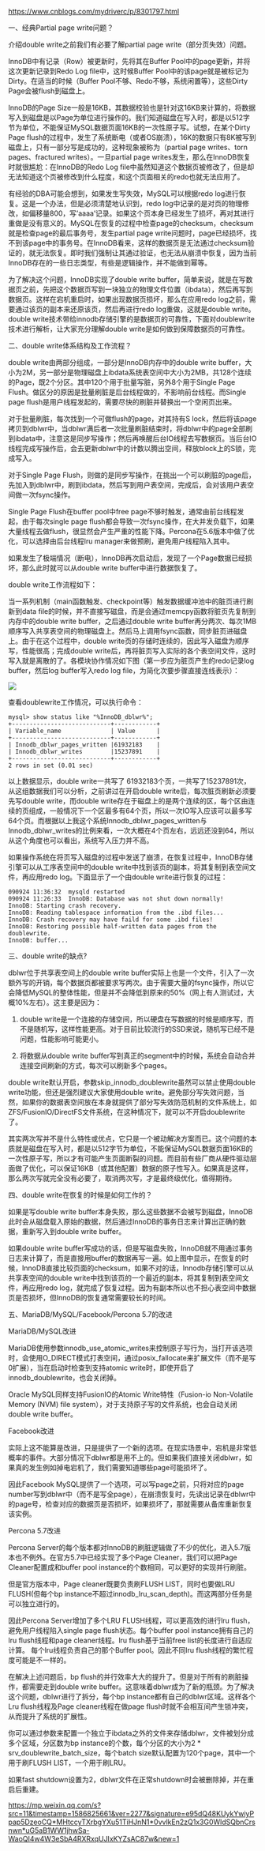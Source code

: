 https://www.cnblogs.com/mydriverc/p/8301797.html


一、经典Partial page write问题？

介绍double write之前我们有必要了解partial page write（部分页失效）问题。

InnoDB中有记录（Row）被更新时，先将其在Buffer Pool中的page更新，并将这次更新记录到Redo Log file中，这时候Buffer Pool中的该page就是被标记为Dirty。在适当的时候（Buffer Pool不够、Redo不够，系统闲置等），这些Dirty Page会被flush到磁盘上。

InnoDB的Page Size一般是16KB，其数据校验也是针对这16KB来计算的，将数据写入到磁盘是以Page为单位进行操作的。我们知道磁盘在写入时，都是以512字节为单位，不能保证MySQL数据页面16KB的一次性原子写。试想，在某个Dirty Page flush的过程中，发生了系统断电（或者OS崩溃），16K的数据只有8K被写到磁盘上，只有一部分写是成功的，这种现象被称为（partial page writes、torn pages、fractured writes）。一旦partial page writes发生，那么在InnoDB恢复时就很尴尬：在InnoDB的Redo Log file中虽然知道这个数据页被修改了，但是却无法知道这个页被修改到什么程度，和这个页面相关的redo也就无法应用了。

有经验的DBA可能会想到，如果发生写失效，MySQL可以根据redo log进行恢复。这是一个办法，但是必须清楚地认识到，redo log中记录的是对页的物理修改，如偏移量800，写’aaaa’记录。如果这个页本身已经发生了损坏，再对其进行重做是没有意义的。MySQL在恢复的过程中检查page的checksum，checksum就是检查page的最后事务号，发生partial page write问题时，page已经损坏，找不到该page中的事务号。在InnoDB看来，这样的数据页是无法通过checksum验证的，就无法恢复。即时我们强制让其通过验证，也无法从崩溃中恢复，因为当前InnoDB存在的一些日志类型，有些是逻辑操作，并不能做到幂等。

为了解决这个问题，InnoDB实现了double write buffer，简单来说，就是在写数据页之前，先把这个数据页写到一块独立的物理文件位置（ibdata），然后再写到数据页。这样在宕机重启时，如果出现数据页损坏，那么在应用redo log之前，需要通过该页的副本来还原该页，然后再进行redo log重做，这就是double write。double write技术带给innodb存储引擎的是数据页的可靠性，下面对doublewrite技术进行解析，让大家充分理解double write是如何做到保障数据页的可靠性。

二、double write体系结构及工作流程？

double write由两部分组成，一部分是InnoDB内存中的double write buffer，大小为2M，另一部分是物理磁盘上ibdata系统表空间中大小为2MB，共128个连续的Page，既2个分区。其中120个用于批量写脏，另外8个用于Single Page Flush。做区分的原因是批量刷脏是后台线程做的，不影响前台线程。而Single page flush是用户线程发起的，需要尽快的刷脏并替换出一个空闲页出来。

对于批量刷脏，每次找到一个可做flush的page，对其持有S lock，然后将该page拷贝到dblwr中，当dblwr满后者一次批量刷脏结束时，将dblwr中的page全部刷到ibdata中，注意这是同步写操作；然后再唤醒后台IO线程去写数据页。当后台IO线程完成写操作后，会去更新dblwr中的计数以腾出空间，释放block上的S锁，完成写入。

对于Single Page Flush，则做的是同步写操作，在挑出一个可以刷脏的page后，先加入到dblwr中，刷到ibdata，然后写到用户表空间，完成后，会对该用户表空间做一次fsync操作。

Single Page Flush在buffer pool中free page不够时触发，通常由前台线程发起，由于每次single page flush都会导致一次fsync操作，在大并发负载下，如果大量线程去做flush，很显然会产生严重的性能下降。Percona在5.6版本中做了优化，可以选择由后台线程lru manager来做预刷，避免用户线程陷入其中。

如果发生了极端情况（断电），InnoDB再次启动后，发现了一个Page数据已经损坏，那么此时就可以从double write buffer中进行数据恢复了。

double write工作流程如下：

当一系列机制（main函数触发、checkpoint等）触发数据缓冲池中的脏页进行刷新到data file的时候，并不直接写磁盘，而是会通过memcpy函数将脏页先复制到内存中的double write buffer，之后通过double write buffer再分两次、每次1MB顺序写入共享表空间的物理磁盘上。然后马上调用fsync函数，同步脏页进磁盘上。由于在这个过程中，double write页的存储时连续的，因此写入磁盘为顺序写，性能很高；完成double write后，再将脏页写入实际的各个表空间文件，这时写入就是离散的了。各模块协作情况如下图（第一步应为脏页产生的redo记录log buffer，然后log buffer写入redo log file，为简化次要步骤直接连线表示）：


![](assets/markdown-img-paste-20200416194004625.png)

查看doublewrite工作情况，可以执行命令：

```
mysql> show status like "%InnoDB_dblwr%";
+----------------------------+------------+
| Variable_name              | Value      |
+----------------------------+------------+
| Innodb_dblwr_pages_written |61932183    |
| Innodb_dblwr_writes        |15237891    |
+----------------------------+------------+
2 rows in set (0.01 sec)
```

以上数据显示，double write一共写了 61932183个页，一共写了15237891次，从这组数据我们可以分析，之前讲过在开启double write后，每次脏页刷新必须要先写double write，而double write存在于磁盘上的是两个连续的区，每个区由连续的页组成，一般情况下一个区最多有64个页，所以一次IO写入应该可以最多写64个页。而根据以上我这个系统Innodb_dblwr_pages_written与Innodb_dblwr_writes的比例来看，一次大概在4个页左右，远远还没到64，所以从这个角度也可以看出，系统写入压力并不高。

如果操作系统在将页写入磁盘的过程中发送了崩溃，在恢复过程中，InnoDB存储引擎可以从工序表空间中的double write中找到该页的副本，将其复制到表空间文件，再应用redo log。下面显示了一个由double write进行恢复的过程：

```
090924 11:36:32  mysqld restarted
090924 11:26:33  InnoDB: Database was not shut down normally!
InnoDB: Starting crash recovery.
InnoDB: Reading tablespace information from the .ibd files...
InnoDB: Crash recovery may have faild for some .ibd files!
InnoDB: Restoring possible half-written data pages from the doublewrite.
InnoDB: buffer...
```

三、double write的缺点?

dblwr位于共享表空间上的double write buffer实际上也是一个文件，引入了一次额外写的开销，每个数据页都被要求写两次。由于需要大量的fsync操作，所以它会降低MySQL的整体性能，但是并不会降低到原来的50%（网上有人测试过，大概10%左右）。这主要是因为：

1) double write是一个连接的存储空间，所以硬盘在写数据的时候是顺序写，而不是随机写，这样性能更高。对于目前比较流行的SSD来说，随机写已经不是问题，性能影响可能更小。

2) 将数据从double write buffer写到真正的segment中的时候，系统会自动合并连接空间刷新的方式，每次可以刷新多个pages。

double write默认开启，参数skip_innodb_doublewrite虽然可以禁止使用double write功能，但还是强烈建议大家使用double write。避免部分写失效问题，当然，如果你的数据表空间放在本身就提供了部分写失效防范机制的文件系统上，如ZFS/FusionIO/DirectFS文件系统，在这种情况下，就可以不开启doublewrite了。

其实两次写并不是什么特性或优点，它只是一个被动解决方案而已。这个问题的本质就是磁盘在写入时，都是以512字节为单位，不能保证MySQL数据页面16KB的一次性原子写，所以才有可能产生页面断裂的问题。而目前有些厂商从硬件驱动层面做了优化，可以保证16KB（或其他配置）数据的原子性写入。如果真是这样，那么两次写就完全没有必要了，取消两次写，才是最终级优化，值得期待。

四、double write在恢复的时候是如何工作的？

如果是写double write buffer本身失败，那么这些数据不会被写到磁盘，InnoDB此时会从磁盘载入原始的数据，然后通过InnoDB的事务日志来计算出正确的数据，重新写入到double write buffer。

如果double write buffer写成功的话，但是写磁盘失败，InnoDB就不用通过事务日志来计算了，而是直接用buffer的数据再写一遍。如上图中显示，在恢复的时候，InnoDB直接比较页面的checksum，如果不对的话，Innodb存储引擎可以从共享表空间的double write中找到该页的一个最近的副本，将其复制到表空间文件，再应用redo log，就完成了恢复过程。因为有副本所以也不担心表空间中数据页是否损坏，但InnoDB的恢复通常需要较长的时间。

五、MariaDB/MySQL/Facebook/Percona 5.7的改进

MariaDB/MySQL改进

MariaDB使用参数innodb_use_atomic_writes来控制原子写行为，当打开该选项时，会使用O_DIRECT模式打表空间，通过posix_fallocate来扩展文件（而不是写0扩展），当在启动时检查到支持atomic write时，即使开启了innodb_doublewrite，也会关闭掉。

Oracle MySQL同样支持FusionIO的Atomic Write特性（Fusion-io Non-Volatile Memory (NVM) file system），对于支持原子写的文件系统，也会自动关闭double write buffer。

Facebook改进

实际上这不能算是改进，只是提供了一个新的选项。在现实场景中，宕机是非常低概率的事件。大部分情况下dblwr都是用不上的。但如果我们直接关闭dblwr，如果真的发生例如掉电宕机了，我们需要知道哪些page可能损坏了。

因此Facebook MySQL提供了一个选项，可以写page之前，只将对应的page number写到dblwr中（而不是写全page），在崩溃恢复时，先读出记录在dblwr中的page号，检查对应的数据页是否损坏，如果损坏了，那就需要从备库重新恢复该实例。

Percona 5.7改进

Percona Server的每个版本都对InnoDB的刷脏逻辑做了不少的优化，进入5.7版本也不例外。在官方5.7中已经实现了多个Page Cleaner，我们可以把Page Cleaner配置成和buffer pool instance的个数相同，可以更好的实现并行刷脏。

但是官方版本中，Page cleaner既要负责刷FLUSH LIST，同时也要做LRU FLUSH(但每个bp instance不超过innodb_lru_scan_depth)。而这两部分任务是可以独立进行的。

因此Percona Server增加了多个LRU FLUSH线程，可以更高效的进行lru flush，避免用户线程陷入single page flush状态。每个buffer pool instance拥有自己的lru flush线程和page cleaner线程。lru flush基于当前free list的长度进行自适应计算。 每个lru线程负责自己的那个Buffer pool。因此不同lru flush线程的繁忙程度可能是不一样的。

在解决上述问题后，bp flush的并行效率大大的提升了。但是对于所有的刷脏操作，都需要走到double write buffer。这意味着dblwr成为了新的瓶颈。为了解决这个问题，dblwr进行了拆分，每个bp instance都有自己的dblwr区域。这样各个Lru flush线程及Page cleaner线程在做page flush时就不会相互间产生锁冲突，从而提升了系统的扩展性。

你可以通过参数来配置一个独立于ibdata之外的文件来存储dblwr，文件被划分成多个区域，分区数为bp instance的个数，每个分区的大小为2 * srv_doublewrite_batch_size，每个batch size默认配置为120个page，其中一个用于刷FLUSH LIST，一个用于刷LRU。

如果fast shutdown设置为2，dblwr文件在正常shutdown时会被删除掉，并在重启后重建。



https://mp.weixin.qq.com/s?src=11&timestamp=1586825661&ver=2277&signature=e95dQ48KUykYwiyPpap5DzeoCQ*MHtccyTXrbgYXu51TiHJnN1*0vvlkEn2zQ1x3G0WldSQbnCrsnwn*uG5aB1WW1jhwSa-WaoQI4w4W3eSbA4RXRxqUJIxKYZsAC87w&new=1
